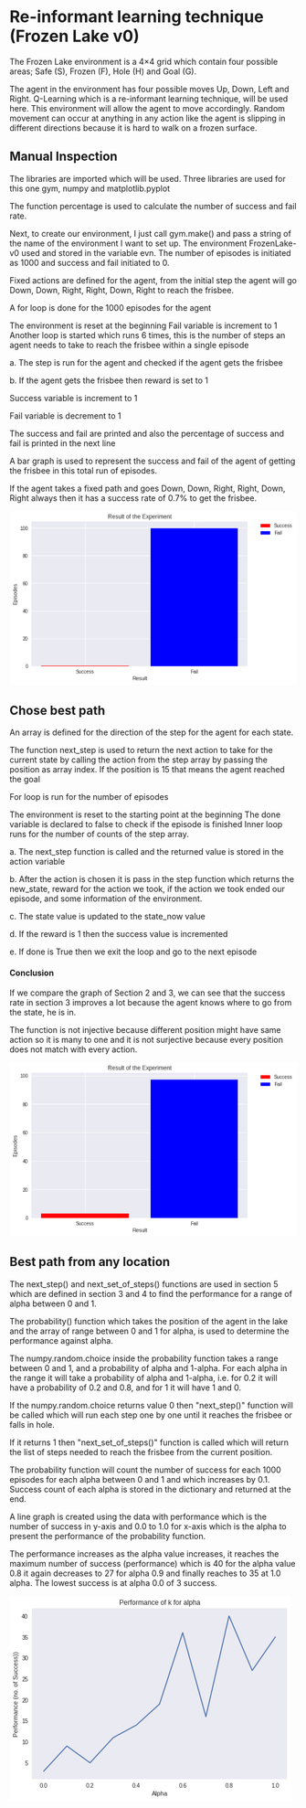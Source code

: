 # Re-informant learning technique (Frozen Lake v0)
The Frozen Lake environment is a 4×4 grid which contain four possible areas; Safe (S), Frozen (F), Hole (H) and Goal (G).

The agent in the environment has four possible moves Up, Down, Left and Right. Q-Learning which is a re-informant learning technique, will be used here. This environment will allow the agent to move accordingly. Random movement can occur at anything in any action like the agent is slipping in different directions because it is hard to walk on a frozen surface.

## Manual Inspection
The libraries are imported which will be used. Three libraries are used for this one gym, numpy and matplotlib.pyplot

The function percentage is used to calculate the number of success and fail rate.

Next, to create our environment, I just call gym.make() and pass a string of the name of the environment I want to set up. The environment FrozenLake-v0 used and stored in the variable evn. The number of episodes is initiated as 1000 and success and fail initiated to 0.

Fixed actions are defined for the agent, from the initial step the agent will go Down, Down, Right, Right, Down, Right to reach the frisbee.

A for loop is done for the 1000 episodes for the agent

The environment is reset at the beginning
Fail variable is increment to 1
Another loop is started which runs 6 times, this is the number of steps an agent needs to take to reach the frisbee within a single episode

a. The step is run for the agent and checked if the agent gets the frisbee

b. If the agent gets the frisbee then reward is set to 1

Success variable is increment to 1

Fail variable is decrement to 1

The success and fail are printed and also the percentage of success and fail is printed in the next line

A bar graph is used to represent the success and fail of the agent of getting the frisbee in this total run of episodes.

If the agent takes a fixed path and goes Down, Down, Right, Right, Down, Right always then it has a success rate of 0.7% to get the frisbee.

![Image 1](https://github.com/xerun/python_frozenlake_v0/blob/master/manual.png)

## Chose best path

An array is defined for the direction of the step for the agent for each state.

The function next_step is used to return the next action to take for the current state by calling the action from the step array by passing the position as array index. If the position is 15 that means the agent reached the goal

For loop is run for the number of episodes

The environment is reset to the starting point at the beginning
The done variable is declared to false to check if the episode is finished
Inner loop runs for the number of counts of the step array.

a. The next_step function is called and the returned value is stored in the action variable

b. After the action is chosen it is pass in the step function which returns the new_state, reward for the action we took, if the action we took ended our episode, and some information of the environment.

c. The state value is updated to the state_now value

d. If the reward is 1 then the success value is incremented

e. If done is True then we exit the loop and go to the next episode

#### Conclusion
If we compare the graph of Section 2 and 3, we can see that the success rate in section 3 improves a lot because the agent knows where to go from the state, he is in.

The function is not injective because different position might have same action so it is many to one and it is not surjective because every position does not match with every action.

![Image 2](https://github.com/xerun/python_frozenlake_v0/blob/master/best_path.png)

## Best path from any location

The next_step() and next_set_of_steps() functions are used in section 5 which are defined in section 3 and 4 to find the performance for a range of alpha between 0 and 1.

The probability() function which takes the position of the agent in the lake and the array of range between 0 and 1 for alpha, is used to determine the performance against alpha.

The numpy.random.choice inside the probability function takes a range between 0 and 1, and a probability of alpha and 1-alpha. For each alpha in the range it will take a probability of alpha and 1-alpha, i.e. for 0.2 it will have a probability of 0.2 and 0.8, and for 1 it will have 1 and 0.

If the numpy.random.choice returns value 0 then "next_step()" function will be called which will run each step one by one until it reaches the frisbee or falls in hole.

If it returns 1 then "next_set_of_steps()" function is called which will return the list of steps needed to reach the frisbee from the current position.

The probability function will count the number of success for each 1000 episodes for each alpha between 0 and 1 and which increases by 0.1. Success count of each alpha is stored in the dictionary and returned at the end.

A line graph is created using the data with performance which is the number of success in y-axis and 0.0 to 1.0 for x-axis which is the alpha to present the performance of the probability function.

The performance increases as the alpha value increases, it reaches the maximum number of success (performance) which is 40 for the alpha value 0.8 it again decreases to 27 for alpha 0.9 and finally reaches to 35 at 1.0 alpha. The lowest success is at alpha 0.0 of 3 success.

![Image 3](https://github.com/xerun/python_frozenlake_v0/blob/master/best_location_path.png)
